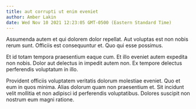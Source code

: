 ```yaml
---
title: aut corrupti ut enim eveniet
author: Amber Lakin
date: Wed Nov 10 2021 12:23:05 GMT-0500 (Eastern Standard Time)
---
```

Assumenda autem et qui dolorem dolor repellat. Aut voluptas est non nobis rerum sunt. Officiis est consequuntur et. Quo qui esse possimus.

 Et id totam tempora praesentium eaque cum. Et illo eveniet autem expedita non nobis. Dolor aut delectus in impedit autem non. Ex tempore delectus perferendis voluptatum in illo.

 Provident officiis voluptatem veritatis dolorum molestiae eveniet. Quo et eum in quos minima. Alias dolorum quam non praesentium et. Sit incidunt velit mollitia et non adipisci id perferendis voluptatibus. Dolores suscipit non nostrum eum magni ratione.